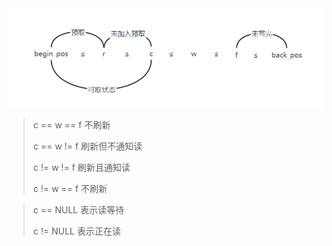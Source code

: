 











<img src="./readme.assets/image-20230426215842006.png" alt="image-20230426215842006" style="zoom:80%;" />





>c == w == f   不刷新
>
>c == w !=  f   刷新但不通知读
>
>c !=  w !=  f   刷新且通知读
>
>c !=  w == f   不刷新





> c == NULL 表示读等待
>
> c !=  NULL 表示正在读















































